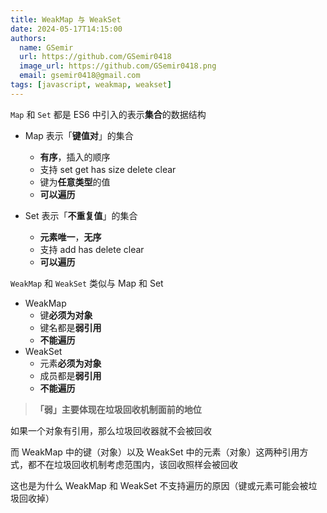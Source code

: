 ```yaml
---
title: WeakMap 与 WeakSet
date: 2024-05-17T14:15:00
authors:
  name: GSemir
  url: https://github.com/GSemir0418
  image_url: https://github.com/GSemir0418.png
  email: gsemir0418@gmail.com
tags: [javascript, weakmap, weakset]
---
```


`Map` 和 `Set` 都是 ES6 中引入的表示**集合**的数据结构

- Map 表示「**键值对**」的集合
  - **有序**，插入的顺序
  - 支持 set get has size delete clear
  - 键为**任意类型**的值
  - **可以遍历**

- Set 表示「**不重复值**」的集合
  - **元素唯一**，**无序**
  - 支持 add has delete clear
  - **可以遍历**

`WeakMap` 和 `WeakSet` 类似与 Map 和 Set

- WeakMap 
  - 键**必须为对象**
  - 键名都是**弱引用**
  - **不能遍历**
- WeakSet
  - 元素**必须为对象**
  - 成员都是**弱引用**
  - **不能遍历**

> **「弱」主要体现在垃圾回收机制面前的地位**

如果一个对象有引用，那么垃圾回收器就不会被回收

而 WeakMap 中的键（对象）以及 WeakSet 中的元素（对象）这两种引用方式，都不在垃圾回收机制考虑范围内，该回收照样会被回收

这也是为什么 WeakMap 和 WeakSet 不支持遍历的原因（键或元素可能会被垃圾回收掉）